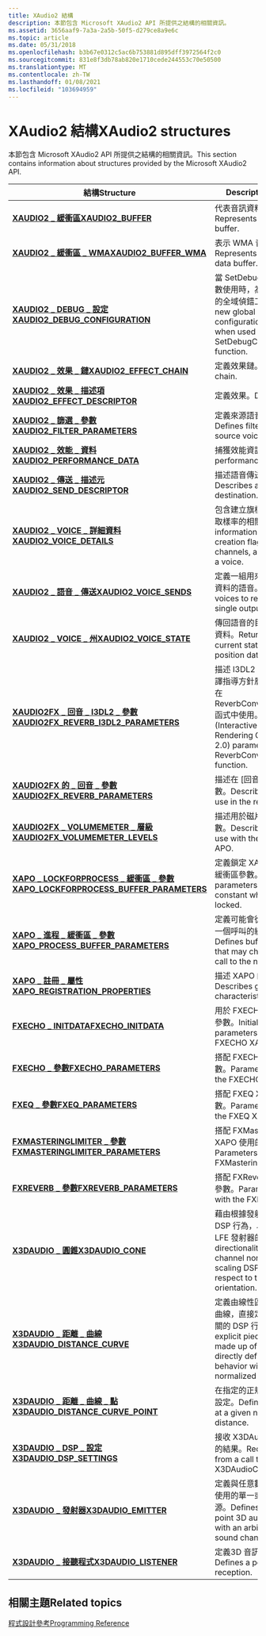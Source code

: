 ```yaml
---
title: XAudio2 結構
description: 本節包含 Microsoft XAudio2 API 所提供之結構的相關資訊。
ms.assetid: 3656aaf9-7a3a-2a5b-50f5-d279ce8a9e6c
ms.topic: article
ms.date: 05/31/2018
ms.openlocfilehash: b3b67e0312c5ac6b753881d895dff3972564f2c0
ms.sourcegitcommit: 831e8f3db78ab820e1710cede244553c70e50500
ms.translationtype: MT
ms.contentlocale: zh-TW
ms.lasthandoff: 01/08/2021
ms.locfileid: "103694959"
---
```

# <a name="xaudio2-structures"></a><span data-ttu-id="9a3f4-103">XAudio2 結構</span><span class="sxs-lookup"><span data-stu-id="9a3f4-103">XAudio2 structures</span></span>

<span data-ttu-id="9a3f4-104">本節包含 Microsoft XAudio2 API 所提供之結構的相關資訊。</span><span class="sxs-lookup"><span data-stu-id="9a3f4-104">This section contains information about structures provided by the Microsoft XAudio2 API.</span></span>



| <span data-ttu-id="9a3f4-105">結構</span><span class="sxs-lookup"><span data-stu-id="9a3f4-105">Structure</span></span>                                                                                 | <span data-ttu-id="9a3f4-106">Description</span><span class="sxs-lookup"><span data-stu-id="9a3f4-106">Description</span></span>                                                                                                                                    |
|-------------------------------------------------------------------------------------------|------------------------------------------------------------------------------------------------------------------------------------------------|
| [<span data-ttu-id="9a3f4-107">**XAUDIO2 \_ 緩衝區**</span><span class="sxs-lookup"><span data-stu-id="9a3f4-107">**XAUDIO2\_BUFFER**</span></span>](/windows/desktop/api/xaudio2/ns-xaudio2-xaudio2_buffer)                                                 | <span data-ttu-id="9a3f4-108">代表音訊資料緩衝區。</span><span class="sxs-lookup"><span data-stu-id="9a3f4-108">Represents an audio data buffer.</span></span><br/>                                                                                                    |
| [<span data-ttu-id="9a3f4-109">**XAUDIO2 \_ 緩衝區 \_ WMA**</span><span class="sxs-lookup"><span data-stu-id="9a3f4-109">**XAUDIO2\_BUFFER\_WMA**</span></span>](/windows/desktop/api/xaudio2/ns-xaudio2-xaudio2_buffer_wma)                                        | <span data-ttu-id="9a3f4-110">表示 WMA 音訊資料緩衝區。</span><span class="sxs-lookup"><span data-stu-id="9a3f4-110">Represents a WMA audio data buffer.</span></span><br/>                                                                                                 |
| [<span data-ttu-id="9a3f4-111">**XAUDIO2 \_ DEBUG \_ 設定**</span><span class="sxs-lookup"><span data-stu-id="9a3f4-111">**XAUDIO2\_DEBUG\_CONFIGURATION**</span></span>](/windows/desktop/api/xaudio2/ns-xaudio2-xaudio2_debug_configuration)                      | <span data-ttu-id="9a3f4-112">當 SetDebugConfiguration 函數使用時，為 XAudio2 設定新的全域偵錯工具設定。</span><span class="sxs-lookup"><span data-stu-id="9a3f4-112">Sets a new global debug configuration for XAudio2 when used by the SetDebugConfiguration function.</span></span>                                             |
| [<span data-ttu-id="9a3f4-113">**XAUDIO2 \_ 效果 \_ 鏈**</span><span class="sxs-lookup"><span data-stu-id="9a3f4-113">**XAUDIO2\_EFFECT\_CHAIN**</span></span>](/windows/desktop/api/xaudio2/ns-xaudio2-xaudio2_effect_chain)                                    | <span data-ttu-id="9a3f4-114">定義效果鏈。</span><span class="sxs-lookup"><span data-stu-id="9a3f4-114">Defines an effect chain.</span></span><br/>                                                                                                            |
| [<span data-ttu-id="9a3f4-115">**XAUDIO2 \_ 效果 \_ 描述項**</span><span class="sxs-lookup"><span data-stu-id="9a3f4-115">**XAUDIO2\_EFFECT\_DESCRIPTOR**</span></span>](/windows/desktop/api/xaudio2/ns-xaudio2-xaudio2_effect_descriptor)                          | <span data-ttu-id="9a3f4-116">定義效果。</span><span class="sxs-lookup"><span data-stu-id="9a3f4-116">Defines an effect.</span></span><br/>                                                                                                                  |
| [<span data-ttu-id="9a3f4-117">**XAUDIO2 \_ 篩選 \_ 參數**</span><span class="sxs-lookup"><span data-stu-id="9a3f4-117">**XAUDIO2\_FILTER\_PARAMETERS**</span></span>](/windows/desktop/api/xaudio2/ns-xaudio2-xaudio2_filter_parameters)                          | <span data-ttu-id="9a3f4-118">定義來源語音的篩選參數。</span><span class="sxs-lookup"><span data-stu-id="9a3f4-118">Defines filter parameters for a source voice.</span></span><br/>                                                                                       |
| [<span data-ttu-id="9a3f4-119">**XAUDIO2 \_ 效能 \_ 資料**</span><span class="sxs-lookup"><span data-stu-id="9a3f4-119">**XAUDIO2\_PERFORMANCE\_DATA**</span></span>](/windows/desktop/api/xaudio2/ns-xaudio2-xaudio2_performance_data)                            | <span data-ttu-id="9a3f4-120">捕獲效能資訊。</span><span class="sxs-lookup"><span data-stu-id="9a3f4-120">Retrieves performance information.</span></span><br/>                                                                                                  |
| [<span data-ttu-id="9a3f4-121">**XAUDIO2 \_ 傳送 \_ 描述元**</span><span class="sxs-lookup"><span data-stu-id="9a3f4-121">**XAUDIO2\_SEND\_DESCRIPTOR**</span></span>](/windows/desktop/api/xaudio2/ns-xaudio2-xaudio2_send_descriptor)                              | <span data-ttu-id="9a3f4-122">描述語音傳送目的地。</span><span class="sxs-lookup"><span data-stu-id="9a3f4-122">Describes a voice send destination.</span></span><br/>                                                                                                 |
| [<span data-ttu-id="9a3f4-123">**XAUDIO2 \_ VOICE \_ 詳細資料**</span><span class="sxs-lookup"><span data-stu-id="9a3f4-123">**XAUDIO2\_VOICE\_DETAILS**</span></span>](/windows/desktop/api/xaudio2/ns-xaudio2-xaudio2_voice_details)                                  | <span data-ttu-id="9a3f4-124">包含建立旗標、輸入通道和語音取樣率的相關資訊。</span><span class="sxs-lookup"><span data-stu-id="9a3f4-124">Contains information about the creation flags, input channels, and sample rate of a voice.</span></span><br/>                                          |
| [<span data-ttu-id="9a3f4-125">**XAUDIO2 \_ 語音 \_ 傳送**</span><span class="sxs-lookup"><span data-stu-id="9a3f4-125">**XAUDIO2\_VOICE\_SENDS**</span></span>](/windows/desktop/api/xaudio2/ns-xaudio2-xaudio2_voice_sends)                                      | <span data-ttu-id="9a3f4-126">定義一組用來接收單一輸出語音資料的語音。</span><span class="sxs-lookup"><span data-stu-id="9a3f4-126">Defines a set of voices to receive data from a single output voice.</span></span><br/>                                                                 |
| [<span data-ttu-id="9a3f4-127">**XAUDIO2 \_ VOICE \_ 州**</span><span class="sxs-lookup"><span data-stu-id="9a3f4-127">**XAUDIO2\_VOICE\_STATE**</span></span>](/windows/desktop/api/xaudio2/ns-xaudio2-xaudio2_voice_state)                                      | <span data-ttu-id="9a3f4-128">傳回語音的目前狀態和游標位置資料。</span><span class="sxs-lookup"><span data-stu-id="9a3f4-128">Returns the voice's current state and cursor position data.</span></span><br/>                                                                         |
| [<span data-ttu-id="9a3f4-129">**XAUDIO2FX \_ 回音 \_ I3DL2 \_ 參數**</span><span class="sxs-lookup"><span data-stu-id="9a3f4-129">**XAUDIO2FX\_REVERB\_I3DL2\_PARAMETERS**</span></span>](/windows/desktop/api/xaudio2fx/ns-xaudio2fx-xaudio2fx_reverb_i3dl2_parameters)         | <span data-ttu-id="9a3f4-130">描述 I3DL2 (互動式3D 音訊轉譯指導方針層級 2.0) 參數，以在 ReverbConvertI3DL2ToNative 函式中使用。</span><span class="sxs-lookup"><span data-stu-id="9a3f4-130">Describes I3DL2 (Interactive 3D Audio Rendering Guidelines Level 2.0) parameters for use in the ReverbConvertI3DL2ToNative function.</span></span>           |
| [<span data-ttu-id="9a3f4-131">**XAUDIO2FX 的 \_ 回音 \_ 參數**</span><span class="sxs-lookup"><span data-stu-id="9a3f4-131">**XAUDIO2FX\_REVERB\_PARAMETERS**</span></span>](/windows/desktop/api/xaudio2fx/ns-xaudio2fx-xaudio2fx_reverb_parameters)                      | <span data-ttu-id="9a3f4-132">描述在 [回音] APO 中使用的參數。</span><span class="sxs-lookup"><span data-stu-id="9a3f4-132">Describes parameters for use in the reverb APO.</span></span>                                                                                                |
| [<span data-ttu-id="9a3f4-133">**XAUDIO2FX \_ VOLUMEMETER \_ 層級**</span><span class="sxs-lookup"><span data-stu-id="9a3f4-133">**XAUDIO2FX\_VOLUMEMETER\_LEVELS**</span></span>](/windows/desktop/api/xaudio2fx/ns-xaudio2fx-xaudio2fx_volumemeter_levels)                    | <span data-ttu-id="9a3f4-134">描述用於磁片區計量 APO 的參數。</span><span class="sxs-lookup"><span data-stu-id="9a3f4-134">Describes parameters for use with the volume meter APO.</span></span>                                                                                        |
| [<span data-ttu-id="9a3f4-135">**XAPO \_ LOCKFORPROCESS \_ 緩衝區 \_ 參數**</span><span class="sxs-lookup"><span data-stu-id="9a3f4-135">**XAPO\_LOCKFORPROCESS\_BUFFER\_PARAMETERS**</span></span>](/windows/win32/api/xapo/ns-xapo-xapo_lockforprocess_parameters) | <span data-ttu-id="9a3f4-136">定義鎖定 XAPO 時保持不變的緩衝區參數。</span><span class="sxs-lookup"><span data-stu-id="9a3f4-136">Defines buffer parameters that remain constant while an XAPO is locked.</span></span><br/>                                                             |
| [<span data-ttu-id="9a3f4-137">**XAPO \_ 進程 \_ 緩衝區 \_ 參數**</span><span class="sxs-lookup"><span data-stu-id="9a3f4-137">**XAPO\_PROCESS\_BUFFER\_PARAMETERS**</span></span>](/windows/desktop/api/xapo/ns-xapo-xapo_process_buffer_parameters)               | <span data-ttu-id="9a3f4-138">定義可能會從一個呼叫變更為下一個呼叫的緩衝區參數。</span><span class="sxs-lookup"><span data-stu-id="9a3f4-138">Defines buffer parameters that may change from one call to the next.</span></span><br/>                                                                |
| [<span data-ttu-id="9a3f4-139">**XAPO \_ 註冊 \_ 屬性**</span><span class="sxs-lookup"><span data-stu-id="9a3f4-139">**XAPO\_REGISTRATION\_PROPERTIES**</span></span>](/windows/desktop/api/xapo/ns-xapo-xapo_registration_properties)                    | <span data-ttu-id="9a3f4-140">描述 XAPO 的一般特性。</span><span class="sxs-lookup"><span data-stu-id="9a3f4-140">Describes general characteristics of an XAPO.</span></span><br/>                                                                                       |
| [<span data-ttu-id="9a3f4-141">**FXECHO \_ INITDATA**</span><span class="sxs-lookup"><span data-stu-id="9a3f4-141">**FXECHO\_INITDATA**</span></span>](/windows/desktop/api/xapofx/ns-xapofx-fxecho_initdata)                                               | <span data-ttu-id="9a3f4-142">用於 FXECHO XAPO 的初始化參數。</span><span class="sxs-lookup"><span data-stu-id="9a3f4-142">Initialization parameters for use with the FXECHO XAPO.</span></span><br/>                                                                             |
| [<span data-ttu-id="9a3f4-143">**FXECHO \_ 參數**</span><span class="sxs-lookup"><span data-stu-id="9a3f4-143">**FXECHO\_PARAMETERS**</span></span>](/windows/desktop/api/xapofx/ns-xapofx-fxecho_parameters)                                           | <span data-ttu-id="9a3f4-144">搭配 FXECHO XAPO 使用的參數。</span><span class="sxs-lookup"><span data-stu-id="9a3f4-144">Parameters for use with the FXECHO XAPO.</span></span><br/>                                                                                            |
| [<span data-ttu-id="9a3f4-145">**FXEQ \_ 參數**</span><span class="sxs-lookup"><span data-stu-id="9a3f4-145">**FXEQ\_PARAMETERS**</span></span>](/windows/desktop/api/xapofx/ns-xapofx-fxeq_parameters)                                               | <span data-ttu-id="9a3f4-146">搭配 FXEQ XAPO 使用的參數。</span><span class="sxs-lookup"><span data-stu-id="9a3f4-146">Parameters for use with the FXEQ XAPO.</span></span><br/>                                                                                              |
| [<span data-ttu-id="9a3f4-147">**FXMASTERINGLIMITER \_ 參數**</span><span class="sxs-lookup"><span data-stu-id="9a3f4-147">**FXMASTERINGLIMITER\_PARAMETERS**</span></span>](/windows/desktop/api/xapofx/ns-xapofx-fxmasteringlimiter_parameters)                   | <span data-ttu-id="9a3f4-148">搭配 FXMasteringLimiter XAPO 使用的參數。</span><span class="sxs-lookup"><span data-stu-id="9a3f4-148">Parameters for use with the FXMasteringLimiter XAPO.</span></span><br/>                                                                                |
| [<span data-ttu-id="9a3f4-149">**FXREVERB \_ 參數**</span><span class="sxs-lookup"><span data-stu-id="9a3f4-149">**FXREVERB\_PARAMETERS**</span></span>](/windows/desktop/api/xapofx/ns-xapofx-fxreverb_parameters)                                       | <span data-ttu-id="9a3f4-150">搭配 FXReverb XAPO 使用的參數。</span><span class="sxs-lookup"><span data-stu-id="9a3f4-150">Parameters for use with the FXReverb XAPO.</span></span><br/>                                                                                          |
| [<span data-ttu-id="9a3f4-151">**X3DAUDIO \_ 圓錐**</span><span class="sxs-lookup"><span data-stu-id="9a3f4-151">**X3DAUDIO\_CONE**</span></span>](/windows/desktop/api/x3daudio/ns-x3daudio-x3daudio_cone)                                                   | <span data-ttu-id="9a3f4-152">藉由根據發射器的方向來調整 DSP 行為，以指定單一通道非 LFE 發射器的方向。</span><span class="sxs-lookup"><span data-stu-id="9a3f4-152">Specifies directionality for a single-channel non-LFE emitter by scaling DSP behavior with respect to the emitter's orientation.</span></span><br/>    |
| [<span data-ttu-id="9a3f4-153">**X3DAUDIO \_ 距離 \_ 曲線**</span><span class="sxs-lookup"><span data-stu-id="9a3f4-153">**X3DAUDIO\_DISTANCE\_CURVE**</span></span>](/windows/desktop/api/x3daudio/ns-x3daudio-x3daudio_distance_curve)                              | <span data-ttu-id="9a3f4-154">定義由線性區段組成的明確分段曲線，直接定義與標準化距離相關的 DSP 行為。</span><span class="sxs-lookup"><span data-stu-id="9a3f4-154">Defines an explicit piecewise curve made up of linear segments, directly defining DSP behavior with respect to normalized distance.</span></span><br/> |
| [<span data-ttu-id="9a3f4-155">**X3DAUDIO \_ 距離 \_ 曲線 \_ 點**</span><span class="sxs-lookup"><span data-stu-id="9a3f4-155">**X3DAUDIO\_DISTANCE\_CURVE\_POINT**</span></span>](/windows/desktop/api/x3daudio/ns-x3daudio-x3daudio_distance_curve_point)                 | <span data-ttu-id="9a3f4-156">在指定的正規化距離定義 DSP 設定。</span><span class="sxs-lookup"><span data-stu-id="9a3f4-156">Defines a DSP setting at a given normalized distance.</span></span><br/>                                                                               |
| [<span data-ttu-id="9a3f4-157">**X3DAUDIO \_ DSP \_ 設定**</span><span class="sxs-lookup"><span data-stu-id="9a3f4-157">**X3DAUDIO\_DSP\_SETTINGS**</span></span>](/windows/desktop/api/x3daudio/ns-x3daudio-x3daudio_dsp_settings)                                  | <span data-ttu-id="9a3f4-158">接收 X3DAudioCalculate 呼叫的結果。</span><span class="sxs-lookup"><span data-stu-id="9a3f4-158">Receives the results from a call to X3DAudioCalculate.</span></span><br/>                                                                              |
| [<span data-ttu-id="9a3f4-159">**X3DAUDIO \_ 發射器**</span><span class="sxs-lookup"><span data-stu-id="9a3f4-159">**X3DAUDIO\_EMITTER**</span></span>](/windows/desktop/api/x3daudio/ns-x3daudio-x3daudio_emitter)                                             | <span data-ttu-id="9a3f4-160">定義與任意數量的音效頻道搭配使用的單一或多點3D 音訊來源。</span><span class="sxs-lookup"><span data-stu-id="9a3f4-160">Defines a single or multi-point 3D audio source used with an arbitrary number of sound channels.</span></span><br/>                                    |
| [<span data-ttu-id="9a3f4-161">**X3DAUDIO \_ 接聽程式**</span><span class="sxs-lookup"><span data-stu-id="9a3f4-161">**X3DAUDIO\_LISTENER**</span></span>](/windows/desktop/api/x3daudio/ns-x3daudio-x3daudio_listener)                                           | <span data-ttu-id="9a3f4-162">定義3D 音訊接收的點。</span><span class="sxs-lookup"><span data-stu-id="9a3f4-162">Defines a point of 3D audio reception.</span></span><br/>                                                                                              |



 

## <a name="related-topics"></a><span data-ttu-id="9a3f4-163">相關主題</span><span class="sxs-lookup"><span data-stu-id="9a3f4-163">Related topics</span></span>

<dl> <dt>

[<span data-ttu-id="9a3f4-164">程式設計參考</span><span class="sxs-lookup"><span data-stu-id="9a3f4-164">Programming Reference</span></span>](programming-reference.md)
</dt> </dl>

 

 




